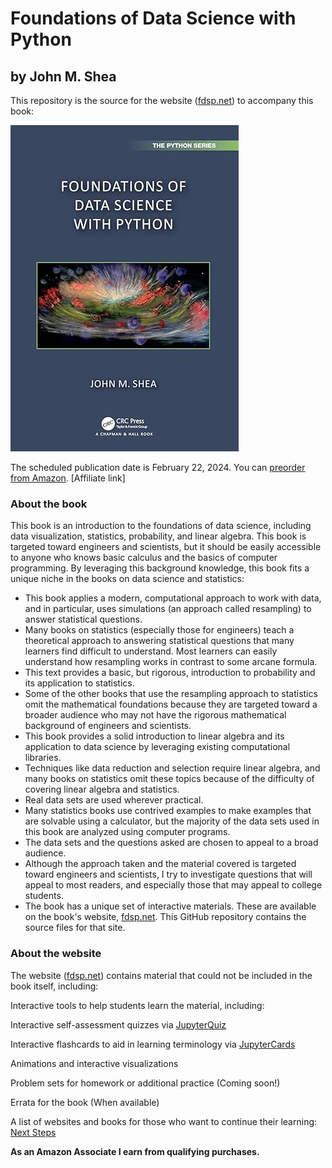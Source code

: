 # Foundations of Data Science with Python
## by John M. Shea

This repository is the source for the website ([fdsp.net](https://www.fdsp.net/)) to accompany this book:

<a href="https://amzn.to/48PvKip" target="_blank"><img src="intro/cover.jpeg" alt="Cover of the book *Foundations of Data Science with Python*"></a>


The scheduled publication date is February 22, 2024. You can <a href="https://amzn.to/48PvKip" target="_blank">preorder from Amazon</a>. [Affiliate link]


### About the book
This book is an introduction to the foundations of data science, including data visualization, statistics, probability, and linear algebra. This book is targeted toward engineers and scientists, but it should be easily accessible to anyone who knows basic calculus and the basics of computer programming. By leveraging this background knowledge, this book fits a unique niche in the books on data science and statistics:

* This book applies a modern, computational approach to work with data, and in particular, uses simulations (an approach called resampling) to answer statistical questions.
* Many books on statistics (especially those for engineers) teach a theoretical approach to answering statistical questions that many learners find difficult to understand. Most learners can easily understand how resampling works in contrast to some arcane formula.
* This text provides a basic, but rigorous, introduction to probability and its application to statistics.
* Some of the other books that use the resampling approach to statistics omit the mathematical foundations because they are targeted toward a broader audience who may not have the rigorous mathematical background of engineers and scientists.
* This book provides a solid introduction to linear algebra and its application to data science by leveraging existing computational libraries.
* Techniques like data reduction and selection require linear algebra, and many books on statistics omit these topics because of the difficulty of covering linear algebra and statistics.
* Real data sets are used wherever practical.
* Many statistics books use contrived examples to make examples that are solvable using a calculator, but the majority of the data sets used in this book are analyzed using computer programs.
* The data sets and the questions asked are chosen to appeal to a broad audience.
* Although the approach taken and the material covered is targeted toward engineers and scientists, I try to investigate questions that will appeal to most readers, and especially those that may appeal to college students.
* The book has a unique set of interactive materials.
  These are available on the book's website, <a href="https://www.fdsp.net" target="_blank">fdsp.net</a>. This GitHub repository contains the source files for that site.
  
### About the website
The website  ([fdsp.net](https://www.fdsp.net/)) contains material that could not be included in the book itself, including:

Interactive tools to help students learn the material, including:

Interactive self-assessment quizzes via <a href="jupyterquiz.org">JupyterQuiz</a>

Interactive flashcards to aid in learning terminology via <a href="jupytercards.org">JupyterCards </a>

Animations and interactive visualizations

Problem sets for homework or additional practice (Coming soon!)

Errata for the book (When available)

A list of websites and books for those who want to continue their learning: [Next Steps](https://www.fdsp.net/16-next-steps/next-steps.html)

**As an Amazon Associate I earn from qualifying purchases.**
